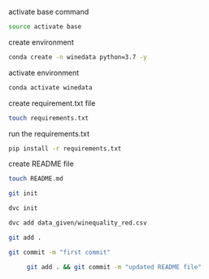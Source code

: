 activate base command

```bash
source activate base
```

create environment

```bash
conda create -n winedata python=3.7 -y
```

activate environment

```bash
conda activate winedata
```

create requirement.txt file

```bash
touch requirements.txt
```

run the requirements.txt

```bash
pip install -r requirements.txt
```

create README file

```bash
touch README.md
```

```bash
git init
```
```bash
dvc init
```
```bash
dvc add data_given/winequality_red.csv
```

```bash
git add .
```

```bash
git commit -m "first commit"
```

```bash
     git add . && git commit -m "updated README file"
```